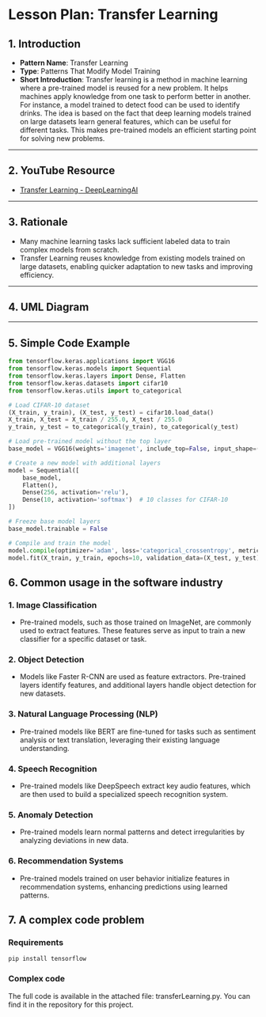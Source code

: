 # Lesson Plan: Transfer Learning

## 1. Introduction
- **Pattern Name**: Transfer Learning  
- **Type**: Patterns That Modify Model Training
- **Short Introduction**: Transfer learning is a method in machine learning where a pre-trained model is reused for a new problem. It helps machines apply knowledge from one task to perform better in another. For instance, a model trained to detect food can be used to identify drinks. The idea is based on the fact that deep learning models trained on large datasets learn general features, which can be useful for different tasks. This makes pre-trained models an efficient starting point for solving new problems.

---

## 2. YouTube Resource
- [Transfer Learning - DeepLearningAI](https://www.youtube.com/watch?v=yofjFQddwHE&t=24s&ab_channel=DeepLearningAI)

---

## 3. Rationale
- Many machine learning tasks lack sufficient labeled data to train complex models from scratch.  
- Transfer Learning reuses knowledge from existing models trained on large datasets, enabling quicker adaptation to new tasks and improving efficiency.

---

## 4. UML Diagram

---

## 5. Simple Code Example
```python
from tensorflow.keras.applications import VGG16
from tensorflow.keras.models import Sequential
from tensorflow.keras.layers import Dense, Flatten
from tensorflow.keras.datasets import cifar10
from tensorflow.keras.utils import to_categorical

# Load CIFAR-10 dataset
(X_train, y_train), (X_test, y_test) = cifar10.load_data()
X_train, X_test = X_train / 255.0, X_test / 255.0
y_train, y_test = to_categorical(y_train), to_categorical(y_test)

# Load pre-trained model without the top layer
base_model = VGG16(weights='imagenet', include_top=False, input_shape=(32, 32, 3))

# Create a new model with additional layers
model = Sequential([
    base_model,
    Flatten(),
    Dense(256, activation='relu'),
    Dense(10, activation='softmax')  # 10 classes for CIFAR-10
])

# Freeze base model layers
base_model.trainable = False

# Compile and train the model
model.compile(optimizer='adam', loss='categorical_crossentropy', metrics=['accuracy'])
model.fit(X_train, y_train, epochs=10, validation_data=(X_test, y_test))
```
## 6. Common usage in the software industry 
### 1. **Image Classification**
- Pre-trained models, such as those trained on ImageNet, are commonly used to extract features. These features serve as input to train a new classifier for a specific dataset or task.

### 2. **Object Detection**
- Models like Faster R-CNN are used as feature extractors. Pre-trained layers identify features, and additional layers handle object detection for new datasets.

### 3. **Natural Language Processing (NLP)**
- Pre-trained models like BERT are fine-tuned for tasks such as sentiment analysis or text translation, leveraging their existing language understanding.

### 4. **Speech Recognition**
- Pre-trained models like DeepSpeech extract key audio features, which are then used to build a specialized speech recognition system.

### 5. **Anomaly Detection**
- Pre-trained models learn normal patterns and detect irregularities by analyzing deviations in new data.

### 6. **Recommendation Systems**
- Pre-trained models trained on user behavior initialize features in recommendation systems, enhancing predictions using learned patterns.

## 7. A complex code problem
### Requirements
```
pip install tensorflow
```
### Complex code
The full code is available in the attached file: transferLearning.py. You can find it in the repository for this project.
